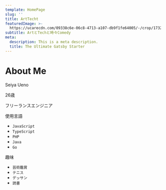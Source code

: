 ```yaml
---
template: HomePage
slug: ''
title: ArtTecht
featuredImage: >-
  https://ucarecdn.com/09338c6e-06c8-4713-a107-db9f1fe64005/-/crop/1732x1775/0,405/-/preview/
subtitle: ArtとTechと時々Comedy
meta:
  description: This is a meta description.
  title: The Ultimate Gatsby Starter
---
```



# About Me

Seiya Ueno

26歳

フリーランスエンジニア

 使用言語

* `JavaScript`
* `TypeScript`
* `PHP`
* `Java`
* `Go`

趣味

* `芸術鑑賞`
* `テニス`
* `デッサン`
* `読書`
